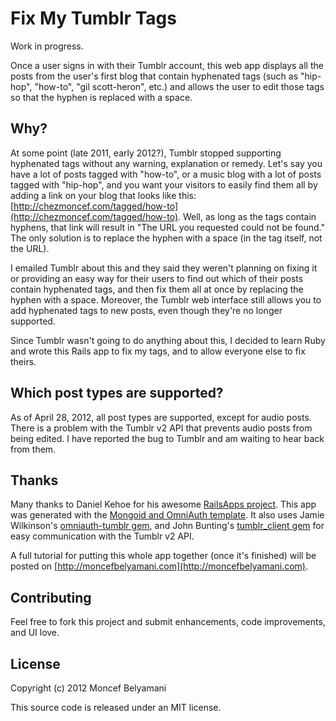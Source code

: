 # Fix My Tumblr Tags

Work in progress.

Once a user signs in with their Tumblr account, this web app displays all the posts from the user's first blog that contain hyphenated tags (such as "hip-hop", "how-to", "gil scott-heron", etc.) and allows the user to edit those tags so that the hyphen is replaced with a space.

## Why?

At some point (late 2011, early 2012?), Tumblr stopped supporting hyphenated tags without any warning, explanation or remedy. Let's say you have a lot of posts tagged with "how-to", or a music blog with a lot of posts tagged with "hip-hop", and you want your visitors to easily find them all by adding a link on your blog that looks like this: [http://chezmoncef.com/tagged/how-to](http://chezmoncef.com/tagged/how-to). Well, as long as the tags contain hyphens, that link will result in "The URL you requested could not be found." The only solution is to replace the hyphen with a space (in the tag itself, not the URL).

I emailed Tumblr about this and they said they weren't planning on fixing it or providing an easy way for their users to find out which of their posts contain hyphenated tags, and then fix them all at once by replacing the hyphen with a space. Moreover, the Tumblr web interface still allows you to add hyphenated tags to new posts, even though they're no longer supported.

Since Tumblr wasn't going to do anything about this, I decided to learn Ruby and wrote this Rails app to fix my tags, and to allow everyone else to fix theirs.

## Which post types are supported?

As of April 28, 2012, all post types are supported, except for audio posts. There is a problem with the Tumblr v2 API that prevents audio posts from being edited. I have reported the bug to Tumblr and am waiting to hear back from them.

## Thanks

Many thanks to Daniel Kehoe for his awesome [RailsApps project](http://railsapps.github.com/). This app was generated with the [Mongoid and OmniAuth template](https://github.com/RailsApps/rails3-mongoid-omniauth). It also uses Jamie Wilkinson's [omniauth-tumblr gem](https://github.com/jamiew/omniauth-tumblr), and John Bunting's [tumblr_client gem](https://github.com/codingjester/tumblr_client) for easy communication with the Tumblr v2 API.

A full tutorial for putting this whole app together (once it's finished) will be posted on [http://moncefbelyamani.com](http://moncefbelyamani.com).

## Contributing

Feel free to fork this project and submit enhancements, code improvements, and UI love.

## License

Copyright (c) 2012 Moncef Belyamani

This source code is released under an MIT license.